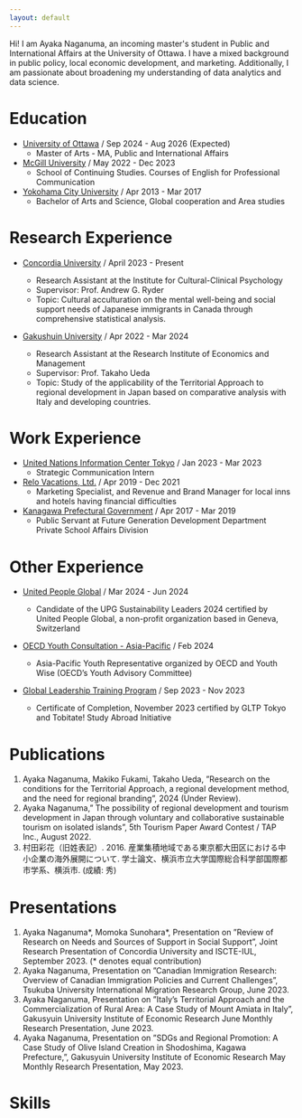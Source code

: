 ```yaml
---
layout: default
---
```


Hi! I am Ayaka Naganuma, an incoming master's student in Public and International Affairs at the University of Ottawa. I have a mixed background in public policy, local economic development, and marketing. Additionally, I am passionate about broadening my understanding of data analytics and data science. 


# Education

- [University of Ottawa](https://www.uottawa.ca/en) / Sep 2024 - Aug 2026 (Expected)
  - Master of Arts - MA, Public and International Affairs
- [McGill University](https://www.mcgill.ca/) / May 2022 - Dec 2023
  - School of Continuing Studies. Courses of English for Professional Communication
- [Yokohama City University](https://www-user.yokohama-cu.ac.jp/~english/) / Apr 2013 - Mar 2017 
  - Bachelor of Arts and Science, Global cooperation and Area studies

# Research Experience

- [Concordia University](https://www.concordia.ca/) / April 2023 - Present
  - Research Assistant at the Institute for Cultural-Clinical Psychology 
  - Supervisor: Prof. Andrew G. Ryder
  - Topic: Cultural acculturation on the mental well-being and social support needs of Japanese immigrants in Canada through comprehensive statistical analysis.

- [Gakushuin University](https://www.univ.gakushuin.ac.jp/en/) / Apr 2022 - Mar 2024 
  - Research Assistant at the Research Institute of Economics and Management
  - Supervisor: Prof. Takaho Ueda
  - Topic: Study of the applicability of the Territorial Approach to regional development in Japan based on comparative analysis with Italy and developing countries.
 
# Work Experience

- [United Nations Information Center Tokyo](https://www.unic.or.jp/info/un_agencies_japan/unic/?lang=en) / Jan 2023 - Mar 2023
  - Strategic Communication Intern 
- [Relo Vacations, Ltd.](https://www.relo.jp/english/group/tourism/) / Apr 2019 - Dec 2021
  - Marketing Specialist, and Revenue and Brand Manager for local inns and hotels having financial difficulties
- [Kanagawa Prefectural Government](https://www.pref.kanagawa.jp/) / Apr 2017 - Mar 2019
  - Public Servant at Future Generation Development Department Private School Affairs Division

# Other Experience
- [United People Global](http://www.unitedpeople.global) / Mar 2024 - Jun 2024
  - Candidate of the UPG Sustainability Leaders 2024 certified by United People Global, a non-profit organization based in Geneva, Switzerland

- [OECD Youth Consultation - Asia-Pacific](https://www.oecd.org/about/civil-society/youth/youthwise/) / Feb 2024
  - Asia-Pacific Youth Representative organized by OECD and Youth Wise (OECD’s Youth Advisory Committee)

- [Global Leadership Training Program](https://www.gltp-tokyo.com/) / Sep 2023 - Nov 2023
  - Certificate of Completion, November 2023 certified by GLTP Tokyo and Tobitate! Study Abroad Initiative

# Publications
1. Ayaka Naganuma, Makiko Fukami, Takaho Ueda, ”Research on the conditions for the Territorial Approach, a regional development method, and the need for regional branding”, 2024 (Under Review).
2. Ayaka Naganuma,” The possibility of regional development and tourism development in Japan through voluntary and collaborative sustainable tourism on isolated islands”, 5th Tourism Paper Award Contest / TAP Inc., August 2022.
3. 村田彩花（旧姓表記）. 2016. 産業集積地域である東京都大田区における中小企業の海外展開について. 学士論文、横浜市立大学国際総合科学部国際都市学系、横浜市. (成績: 秀)

# Presentations
1. Ayaka Naganuma*, Momoka Sunohara*, Presentation on ”Review of Research on Needs and Sources of Support in Social Support”, Joint Research Presentation of Concordia University and ISCTE-IUL, September 2023. (* denotes equal contribution)
2. Ayaka Naganuma, Presentation on ”Canadian Immigration Research: Overview of Canadian Immigration Policies and Current Challenges”, Tsukuba University International Migration Research Group, June 2023.
3. Ayaka Naganuma, Presentation on ”Italy’s Territorial Approach and the Commercialization of Rural Area: A Case Study of Mount Amiata in Italy”, Gakusyuin University Institute of Economic Research June Monthly Research Presentation, June 2023.
4. Ayaka Naganuma, Presentation on ”SDGs and Regional Promotion: A Case Study of Olive Island Creation in Shodoshima, Kagawa Prefecture,”, Gakusyuin University Institute of Economic Research May Monthly Research Presentation, May 2023.

# Skills
